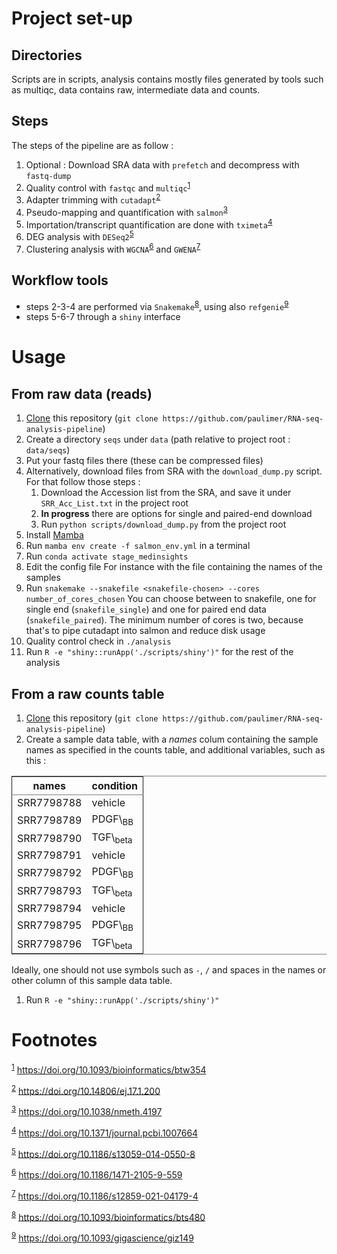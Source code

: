 

# Project set-up


## Directories

Scripts are in scripts, analysis contains mostly files generated by tools such as multiqc, data contains raw, intermediate data and counts.


## Steps

The steps of the pipeline are as follow :

1.  Optional :
    Download SRA data with `prefetch` and decompress with `fastq-dump`
2.  Quality control with `fastqc` and `multiqc`<sup><a id="fnr.1" class="footref" href="#fn.1">1</a></sup>
3.  Adapter trimming with `cutadapt`<sup><a id="fnr.2" class="footref" href="#fn.2">2</a></sup>
4.  Pseudo-mapping and quantification with `salmon`<sup><a id="fnr.3" class="footref" href="#fn.3">3</a></sup>
5.  Importation/transcript quantification are done with `tximeta`<sup><a id="fnr.4" class="footref" href="#fn.4">4</a></sup>
6.  DEG analysis with `DESeq2`<sup><a id="fnr.5" class="footref" href="#fn.5">5</a></sup>
7.  Clustering analysis with `WGCNA`<sup><a id="fnr.6" class="footref" href="#fn.6">6</a></sup> and `GWENA`<sup><a id="fnr.7" class="footref" href="#fn.7">7</a></sup>


## Workflow tools

-   steps 2-3-4 are performed via `Snakemake`<sup><a id="fnr.8" class="footref" href="#fn.8">8</a></sup>, using also `refgenie`<sup><a id="fnr.9" class="footref" href="#fn.9">9</a></sup>
-   steps 5-6-7 through a `shiny` interface


# Usage


## From raw data (reads)

1.  [Clone](https://www.git-scm.com/docs/git-clone) this repository (`git clone https://github.com/paulimer/RNA-seq-analysis-pipeline`)
2.  Create a directory `seqs` under `data` (path relative to project root : `data/seqs`)
3.  Put your fastq files there (these can be compressed files)
4.  Alternatively, download files from SRA with the `download_dump.py` script.
    For that follow those steps :
    1.  Download the Accession list from the SRA, and save it under `SRR_Acc_List.txt` in the project root
    2.  **In progress** there are options for single and paired-end download
    3.  Run `python scripts/download_dump.py` from the project root
5.  Install [Mamba](https://mamba.readthedocs.io/en/latest/installation.html)
6.  Run `mamba env create -f salmon_env.yml` in a terminal
7.  Run `conda activate stage_medinsights`
8.  Edit the config file
    For instance with the file containing the names of the samples
9.  Run `snakemake --snakefile <snakefile-chosen> --cores number_of_cores_chosen`
    You can choose between to snakefile, one for single end (`snakefile_single`) and one for paired end data (`snakefile_paired`).
    The minimum number of cores is two, because that's to pipe cutadapt into salmon and reduce disk usage
10. Quality control check in `./analysis`
11. Run `R -e "shiny::runApp('./scripts/shiny')"` for the rest of the analysis


## From a raw counts table

1.  [Clone](https://www.git-scm.com/docs/git-clone) this repository (`git clone https://github.com/paulimer/RNA-seq-analysis-pipeline`)
2.  Create a sample data table, with a *names* colum containing the sample names as specified in the counts table, and additional variables, such as this :

<table border="2" cellspacing="0" cellpadding="6" rules="groups" frame="hsides">


<colgroup>
<col  class="org-left" />

<col  class="org-left" />
</colgroup>
<thead>
<tr>
<th scope="col" class="org-left">names</th>
<th scope="col" class="org-left">condition</th>
</tr>
</thead>

<tbody>
<tr>
<td class="org-left">SRR7798788</td>
<td class="org-left">vehicle</td>
</tr>


<tr>
<td class="org-left">SRR7798789</td>
<td class="org-left">PDGF\<sub>BB</sub></td>
</tr>


<tr>
<td class="org-left">SRR7798790</td>
<td class="org-left">TGF\<sub>beta</sub></td>
</tr>


<tr>
<td class="org-left">SRR7798791</td>
<td class="org-left">vehicle</td>
</tr>


<tr>
<td class="org-left">SRR7798792</td>
<td class="org-left">PDGF\<sub>BB</sub></td>
</tr>


<tr>
<td class="org-left">SRR7798793</td>
<td class="org-left">TGF\<sub>beta</sub></td>
</tr>


<tr>
<td class="org-left">SRR7798794</td>
<td class="org-left">vehicle</td>
</tr>


<tr>
<td class="org-left">SRR7798795</td>
<td class="org-left">PDGF\<sub>BB</sub></td>
</tr>


<tr>
<td class="org-left">SRR7798796</td>
<td class="org-left">TGF\<sub>beta</sub></td>
</tr>
</tbody>
</table>

Ideally, one should not use symbols such as `-`, `/` and spaces in the names or other column of this sample data table.

1.  Run `R -e "shiny::runApp('./scripts/shiny')"`


# Footnotes

<sup><a id="fn.1" href="#fnr.1">1</a></sup> <https://doi.org/10.1093/bioinformatics/btw354>

<sup><a id="fn.2" href="#fnr.2">2</a></sup> <https://doi.org/10.14806/ej.17.1.200>

<sup><a id="fn.3" href="#fnr.3">3</a></sup> <https://doi.org/10.1038/nmeth.4197>

<sup><a id="fn.4" href="#fnr.4">4</a></sup> <https://doi.org/10.1371/journal.pcbi.1007664>

<sup><a id="fn.5" href="#fnr.5">5</a></sup> <https://doi.org/10.1186/s13059-014-0550-8>

<sup><a id="fn.6" href="#fnr.6">6</a></sup> <https://doi.org/10.1186/1471-2105-9-559>

<sup><a id="fn.7" href="#fnr.7">7</a></sup> <https://doi.org/10.1186/s12859-021-04179-4>

<sup><a id="fn.8" href="#fnr.8">8</a></sup> <https://doi.org/10.1093/bioinformatics/bts480>

<sup><a id="fn.9" href="#fnr.9">9</a></sup> <https://doi.org/10.1093/gigascience/giz149>
